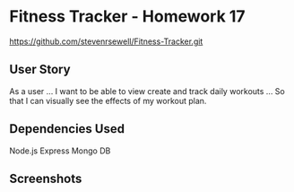 # Fitness Tracker - Homework 17
https://github.com/stevenrsewell/Fitness-Tracker.git

## User Story
As a user ... I want to be able to view create and track daily workouts ... So that I can visually see the effects of my workout plan.

## Dependencies Used
Node.js
Express
Mongo DB

## Screenshots



